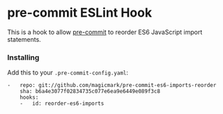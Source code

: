 # pre-commit ESLint Hook

This is a hook to allow [pre-commit](http://pre-commit.com) to reorder ES6 JavaScript import statements.

### Installing

Add this to your `.pre-commit-config.yaml`:

```
-   repo: git://github.com/magicmark/pre-commit-es6-imports-reorder
    sha: b6a4e3077f02834735c077e6ea9e6449e089f3c8
    hooks:
    -   id: reorder-es6-imports
```
